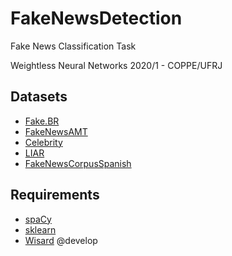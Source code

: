 # FakeNewsDetection

Fake News Classification Task

Weightless Neural Networks 2020/1 - COPPE/UFRJ

## Datasets
 - [Fake.BR](https://github.com/roneysco/Fake.br-Corpus)
 - [FakeNewsAMT](https://web.eecs.umich.edu/~mihalcea/downloads.html)
 - [Celebrity](https://web.eecs.umich.edu/~mihalcea/downloads.html)
 - [LIAR](https://www.cs.ucsb.edu/~william/data/liar_dataset.zip)
 - [FakeNewsCorpusSpanish](https://github.com/jpposadas/FakeNewsCorpusSpanish)

## Requirements
 - [spaCy](https://spacy.io)
 - [sklearn](https://scikit-learn.org/)
 - [Wisard](https://github.com/IAZero/wisardpkg) @develop
